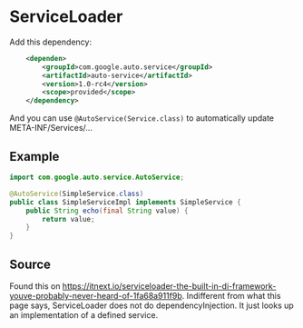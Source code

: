 # ServiceLoader

Add this dependency:

```xml
    <dependen>	
	    <groupId>com.google.auto.service</groupId>
	    <artifactId>auto-service</artifactId>
	    <version>1.0-rc4</version>
	    <scope>provided</scope>
    </dependency>

```

And you can use `@AutoService(Service.class)` to automatically update META-INF/Services/...

## Example

```java
import com.google.auto.service.AutoService;

@AutoService(SimpleService.class)
public class SimpleServiceImpl implements SimpleService {
    public String echo(final String value) {
        return value;
    }
}
```

## Source

Found this on <https://itnext.io/serviceloader-the-built-in-di-framework-youve-probably-never-heard-of-1fa68a911f9b>. Indifferent from what this page says, 
ServiceLoader does not do dependencyInjection. It just looks up an implementation of a defined service.

